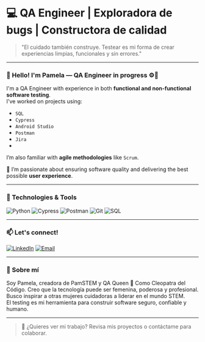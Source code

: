# 💻 QA Engineer | Exploradora de bugs | Constructora de calidad

> "El cuidado también construye. Testear es mi forma de crear experiencias limpias, funcionales y sin errores."

---

### 👋 Hello! I'm Pamela — QA Engineer in progress ⚙️🌸

I'm a QA Engineer with experience in both **functional and non-functional software testing**.  
I've worked on projects using:
- `SQL`
- `Cypress`
- `Android Studio`
- `Postman`
- `Jira`
- 

I’m also familiar with **agile methodologies** like `Scrum`.

🌟 I’m passionate about ensuring software quality and delivering the best possible **user experience**.

---

### 🧰 Technologies & Tools

![Python](https://img.shields.io/badge/Python-3776AB?style=flat-square&logo=python&logoColor=white)
![Cypress](https://img.shields.io/badge/Cypress-17202C?style=flat-square&logo=cypress&logoColor=white)
![Postman](https://img.shields.io/badge/Postman-FF6C37?style=flat-square&logo=postman&logoColor=white)
![Git](https://img.shields.io/badge/Git-F05032?style=flat-square&logo=git&logoColor=white)
![SQL](https://img.shields.io/badge/SQL-003B57?style=flat-square&logo=sqlite&logoColor=white)

---

### 📫 Let's connect!

[![LinkedIn](https://img.shields.io/badge/LinkedIn-blue?style=for-the-badge&logo=linkedin&logoColor=white)](https://www.linkedin.com/in/tu_usuario)
[![Email](https://img.shields.io/badge/Email-ff69b4?style=for-the-badge&logo=gmail&logoColor=white)](mailto:lidiapamelavidalaboral@gmail.com)

---

### 🧠 Sobre mí

Soy Pamela, creadora de PamSTEM y QA Queen 👑  Como Cleopatra del Código.
Creo que la tecnología puede ser femenina, poderosa y profesional.  
Busco inspirar a otras mujeres cuidadoras a liderar en el mundo STEM.  
El testing es mi herramienta para construir software seguro, confiable y humano.

---

> 💬 ¿Quieres ver mi trabajo? Revisa mis proyectos o contáctame para colaborar.
